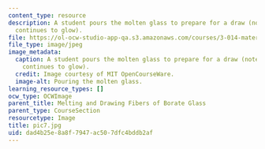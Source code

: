 ```yaml
---
content_type: resource
description: A student pours the molten glass to prepare for a draw (note the glass
  continues to glow).
file: https://ol-ocw-studio-app-qa.s3.amazonaws.com/courses/3-014-materials-laboratory-fall-2006/dad4b25e8a8f7947ac507dfc4bddb2af_pic7.jpg
file_type: image/jpeg
image_metadata:
  caption: A student pours the molten glass to prepare for a draw (note the glass
    continues to glow).
  credit: Image courtesy of MIT OpenCourseWare.
  image-alt: Pouring the molten glass.
learning_resource_types: []
ocw_type: OCWImage
parent_title: Melting and Drawing Fibers of Borate Glass
parent_type: CourseSection
resourcetype: Image
title: pic7.jpg
uid: dad4b25e-8a8f-7947-ac50-7dfc4bddb2af
---
```

